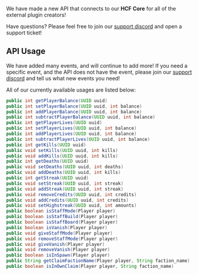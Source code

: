 We have made a new API that connects to our **HCF Core** for
all of the external plugin creators!

Have questions? Please feel free to join our [support discord](https://discord.helydev.com/) and
open a support ticket!

## API Usage
We have added many events, and will continue to add more!
If you need a specific event, and the API does not have the event, please join our [support discord](https://discord.helydev.com/)
and tell us what new events you need!

All of our currently available usages are listed below:
```Java
public int getPlayerBalance(UUID uuid)
public int setPlayerBalance(UUID uuid, int balance)
public int addPlayerBalance(UUID uuid, int balance)
public int subtractPlayerBalance(UUID uuid, int balance)
public int getPlayerLives(UUID uuid)
public int setPlayerLives(UUID uuid, int balance)
public int addPlayerLives(UUID uuid, int balance)
public int subtractPlayerLives(UUID uuid, int balance)
public int getKills(UUID uuid)
public void setKills(UUID uuid, int kills)
public void addKills(UUID uuid, int kills)
public int getDeaths(UUID uuid)
public void setDeaths(UUID uuid, int deaths)
public void addDeaths(UUID uuid, int kills)
public int getStreak(UUID uuid)
public void setStreak(UUID uuid, int streak)
public void addStreak(UUID uuid, int streak)
public void removeCredits(UUID uuid, int credits)
public void addCredits(UUID uuid, int credits)
public void setHighstreak(UUID uuid, int amounts)
public boolean isStaffMode(Player player)
public boolean isStaffBuild(Player player)
public boolean isStaffBoard(Player player)
public boolean isVanish(Player player)
public void giveStaffMode(Player player)
public void removeStaffMode(Player player)
public void giveVanish(Player player)
public void removeVanish(Player player)
public boolean isInSpawn(Player player)
public String getClaimFactionName(Player player, String faction_name)
public boolean isInOwnClaim(Player player, String faction_name)
```
